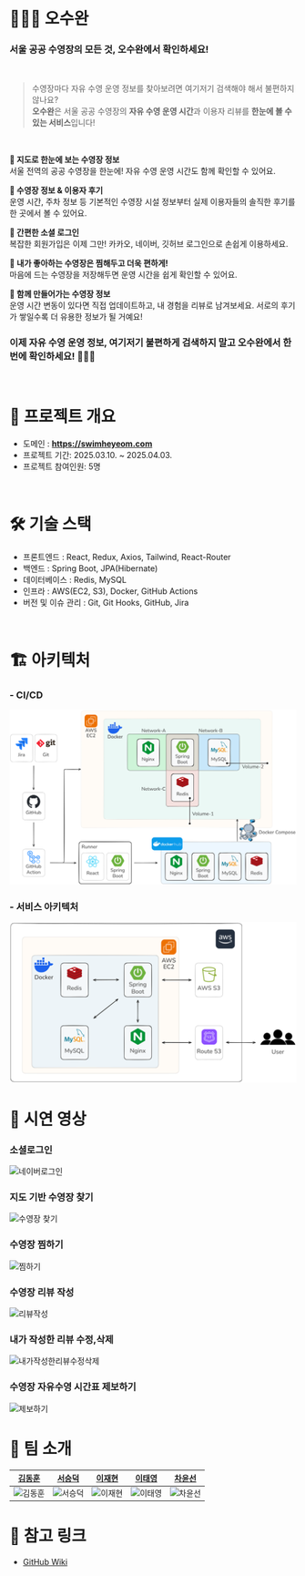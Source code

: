 # 🏊🏻‍♂️ 오수완

### 서울 공공 수영장의 모든 것, 오수완에서 확인하세요!
</br>

> 수영장마다 자유 수영 운영 정보를 찾아보려면 여기저기 검색해야 해서 불편하지 않나요?  
> **오수완**은 서울 공공 수영장의 **자유 수영 운영 시간**과 이용자 리뷰를 **한눈에 볼 수 있는 서비스**입니다!
</br>

**📍 지도로 한눈에 보는 수영장 정보**
</br>
서울 전역의 공공 수영장을 한눈에! 자유 수영 운영 시간도 함께 확인할 수 있어요.

**💬 수영장 정보 & 이용자 후기**
</br>
운영 시간, 주차 정보 등 기본적인 수영장 시설 정보부터 실제 이용자들의 솔직한 후기를 한 곳에서 볼 수 있어요.

**🔐 간편한 소셜 로그인**
</br>
복잡한 회원가입은 이제 그만! 카카오, 네이버, 깃허브 로그인으로 손쉽게 이용하세요.

**💙 내가 좋아하는 수영장은 찜해두고 더욱 편하게!**
</br>
마음에 드는 수영장을 저장해두면 운영 시간을 쉽게 확인할 수 있어요.

**📝 함께 만들어가는 수영장 정보**
</br>
운영 시간 변동이 있다면 직접 업데이트하고, 내 경험을 리뷰로 남겨보세요. 서로의 후기가 쌓일수록 더 유용한 정보가 될 거예요!


### 이제 자유 수영 운영 정보, 여기저기 불편하게 검색하지 말고 오수완에서 한 번에 확인하세요! 🏊‍♂️✨

</br>

# 📖 프로젝트 개요
- 도메인 : **https://swimheyeom.com**
- 프로젝트 기간: 2025.03.10. ~ 2025.04.03.
- 프로젝트 참여인원: 5명
</br>

# 🛠️ 기술 스택
- 프론트엔드 : React, Redux, Axios, Tailwind, React-Router
- 백엔드 : Spring Boot, JPA(Hibernate)
- 데이터베이스 : Redis, MySQL
- 인프라 : AWS(EC2, S3), Docker, GitHub Actions
- 버전 및 이슈 관리 : Git, Git Hooks, GitHub, Jira
</br>

# 🏗️ 아키텍처

### - CI/CD
![cicd](readme/cicd.png)

### - 서비스 아키텍처
![service](readme/architecture.png)

# 🎥 시연 영상

### 소셜로그인
![네이버로그인](https://github.com/user-attachments/assets/db2b2175-5ca8-40f0-9e1a-c515ba6c242b)
### 지도 기반 수영장 찾기
![수영장 찾기](https://github.com/user-attachments/assets/4ad268e7-d0ca-47eb-860e-46c536100638)
### 수영장 찜하기
![찜하기](https://github.com/user-attachments/assets/cda7042e-89bf-437d-b708-37a1d05acade)
### 수영장 리뷰 작성
![리뷰작성](https://github.com/user-attachments/assets/0ad4536a-c1bf-4bfa-9170-3e092c4b6c95)
### 내가 작성한 리뷰 수정,삭제
![내가작성한리뷰수정삭제](https://github.com/user-attachments/assets/5b3b144b-2027-473a-95aa-166635fdfa77)
### 수영장 자유수영 시간표 제보하기
![제보하기](https://github.com/user-attachments/assets/8bdd3c9e-6766-4291-9f19-2e8274f55a17)


# 👥 팀 소개
| [김동훈](https://github.com/hnihoon) | [서승덕](https://github.com/ssdeok) | [이재현](https://github.com/CloakingGhost) | [이태영](https://github.com/lxodud) | [차윤선](https://github.com/hisunny1007) |
| :---: | :---: | :---: | :---: | :---: |
| ![김동훈](https://github.com/hnihoon.png) | ![서승덕](https://github.com/ssdeok.png) | ![이재현](https://github.com/CloakingGhost.png) | ![이태영](https://github.com/lxodud.png) | ![차윤선](https://github.com/hisunny1007.png) |

# 🔗 참고 링크
- [GitHub Wiki](https://github.com/SesacDTeam/swim-done/wiki/%EC%B0%B8%EA%B3%A0-%EC%9E%90%EB%A3%8C)
